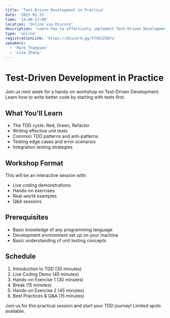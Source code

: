 ```yaml
---
title: 'Test-Driven Development in Practice'
date: '2025-01-25'
time: '14:00-17:00'
location: 'Online via Discord'
description: 'Learn how to effectively implement Test-Driven Development in your daily coding practice. Live coding sessions and hands-on exercises included.'
type: 'online'
registrationLink: 'https://discord.gg/V7hQJZSDYu'
speakers:
  - 'Mark Thompson'
  - 'Lisa Zhang'
---
```


# Test-Driven Development in Practice

Join us next week for a hands-on workshop on Test-Driven Development. Learn how to write better code by starting with tests first.

## What You'll Learn

- The TDD cycle: Red, Green, Refactor
- Writing effective unit tests
- Common TDD patterns and anti-patterns
- Testing edge cases and error scenarios
- Integration testing strategies

## Workshop Format

This will be an interactive session with:
- Live coding demonstrations
- Hands-on exercises
- Real-world examples
- Q&A sessions

## Prerequisites

- Basic knowledge of any programming language
- Development environment set up on your machine
- Basic understanding of unit testing concepts

## Schedule

1. Introduction to TDD (30 minutes)
2. Live Coding Demo (45 minutes)
3. Hands-on Exercise 1 (30 minutes)
4. Break (15 minutes)
5. Hands-on Exercise 2 (45 minutes)
6. Best Practices & Q&A (15 minutes)

Join us for this practical session and start your TDD journey! Limited spots available. 